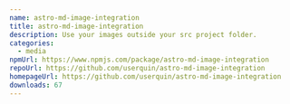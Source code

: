 ```yaml
---
name: astro-md-image-integration
title: astro-md-image-integration
description: Use your images outside your src project folder.
categories:
  - media
npmUrl: https://www.npmjs.com/package/astro-md-image-integration
repoUrl: https://github.com/userquin/astro-md-image-integration
homepageUrl: https://github.com/userquin/astro-md-image-integration
downloads: 67
---
```

